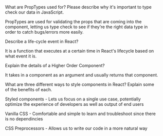  What are PropTypes used for? Please describe why it's important to type check our data in JavaScript.

 PropTypes are used for validating the props that are coming into the component, letting us type check to see if they're the right data type in order to catch bugs/errors more easily.

 Describe a life-cycle event in React?

 It is a function that executes at a certain time in React's lifecycle based on what event it is.

 Explain the details of a Higher Order Component?

 It takes in a component as an argument and usually returns that component.

 What are three different ways to style components in React? Explain some of the benefits of each.

 Styled components - Lets us focus on a single use case, potentially optimize the experience of developers as well as output of end users

 Vanilla CSS - Comfortable and simple to learn and troubleshoot since there is no dependincies

 CSS Preprocessors - Allows us to write our code in a more natural way